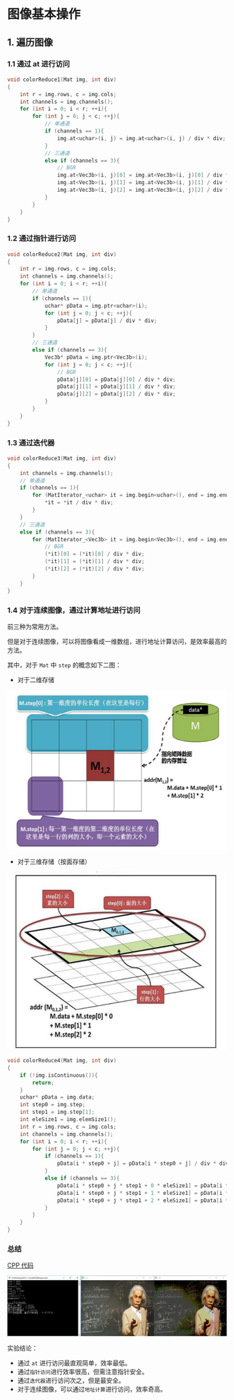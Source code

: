 # 图像基本操作

## 1. 遍历图像

### 1.1 通过 at 进行访问

```cpp
void colorReduce1(Mat img, int div)
{
	int r = img.rows, c = img.cols;
	int channels = img.channels();
	for (int i = 0; i < r; ++i){
		for (int j = 0; j < c; ++j){
			// 单通道
			if (channels == 1){
				img.at<uchar>(i, j) = img.at<uchar>(i, j) / div * div;
			}
			// 三通道
			else if (channels == 3){
				// BGR
				img.at<Vec3b>(i, j)[0] = img.at<Vec3b>(i, j)[0] / div * div;
				img.at<Vec3b>(i, j)[1] = img.at<Vec3b>(i, j)[1] / div * div;
				img.at<Vec3b>(i, j)[2] = img.at<Vec3b>(i, j)[2] / div * div;
			}
		}
	}
}
```

### 1.2 通过指针进行访问

```cpp
void colorReduce2(Mat img, int div)
{
	int r = img.rows, c = img.cols;
	int channels = img.channels();
	for (int i = 0; i < r; ++i){
		// 单通道
		if (channels == 1){
			uchar* pData = img.ptr<uchar>(i);
			for (int j = 0; j < c; ++j){
				pData[j] = pData[j] / div * div;
			}
		}
		// 三通道
		else if (channels == 3){
			Vec3b* pData = img.ptr<Vec3b>(i);
			for (int j = 0; j < c; ++j){
				// BGR
				pData[j][0] = pData[j][0] / div * div;
				pData[j][1] = pData[j][1] / div * div;
				pData[j][2] = pData[j][2] / div * div;
			}
		}
	}
}
```

### 1.3 通过迭代器

```cpp
void colorReduce3(Mat img, int div)
{
	int channels = img.channels();
	// 单通道
	if (channels == 1){
		for (MatIterator_<uchar> it = img.begin<uchar>(), end = img.end<uchar>(); it != end; ++it){
			*it = *it / div * div;
		}
	}
	// 三通道
	else if (channels == 3){
		for (MatIterator_<Vec3b> it = img.begin<Vec3b>(), end = img.end<Vec3b>(); it != end; ++it){
			// BGR
			(*it)[0] = (*it)[0] / div * div;
			(*it)[1] = (*it)[1] / div * div;
			(*it)[2] = (*it)[2] / div * div;
		}
	}
}
```

### 1.4 对于连续图像，通过计算地址进行访问

前三种为常用方法。

但是对于连续图像，可以将图像看成一维数组，进行地址计算访问，是效率最高的方法。

其中，对于 `Mat` 中 `step` 的概念如下二图：

* 对于二维存储 

![](https://github.com/PatrickLin1993/DIP/blob/master/BasicOperation/pics/step1.png)

* 对于三维存储（按面存储）

![](https://github.com/PatrickLin1993/DIP/blob/master/BasicOperation/pics/step2.png)

```cpp
void colorReduce4(Mat img, int div)
{
	if (!img.isContinuous()){
		return;
	}
	uchar* pData = img.data;
	int step0 = img.step;
	int step1 = img.step[1];
	int eleSize1 = img.elemSize1();
	int r = img.rows, c = img.cols;
	int channels = img.channels();
	for (int i = 0; i < r; ++i){
		for (int j = 0; j < c; ++j){
			if (channels == 1){
				pData[i * step0 + j] = pData[i * step0 + j] / div * div;
			}
			else if (channels == 3){
				pData[i * step0 + j * step1 + 0 * eleSize1] = pData[i * step0 + j * step1 + 0 * eleSize1] / div * div;
				pData[i * step0 + j * step1 + 1 * eleSize1] = pData[i * step0 + j * step1 + 1 * eleSize1] / div * div;
				pData[i * step0 + j * step1 + 2 * eleSize1] = pData[i * step0 + j * step1 + 2 * eleSize1] / div * div;
			}
		}
	}
}
```

### 总结

[CPP 代码](https://github.com/PatrickLin1993/DIP/blob/master/BasicOperation/ColorReduce.cpp)

![](https://github.com/PatrickLin1993/DIP/blob/master/BasicOperation/pics/res1.png)

实验结论：

* 通过 `at` 进行访问最直观简单，效率最低。
* 通过`指针访问`进行效率很高，但需注意指针安全。
* 通过`迭代器`进行访问次之，但是最安全。
* 对于连续图像，可以通过`地址计算`进行访问，效率奇高。


